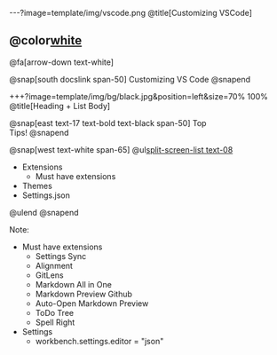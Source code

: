 ---?image=template/img/vscode.png
@title[Customizing VSCode]

## @color[white](Customizing<br>VSCode)

@fa[arrow-down text-white]

@snap[south docslink span-50]
Customizing VS Code
@snapend

+++?image=template/img/bg/black.jpg&position=left&size=70% 100%
@title[Heading + List Body]

@snap[east text-17 text-bold text-black span-50]
Top<br>Tips!
@snapend

@snap[west text-white span-65]
@ul[split-screen-list text-08](false)
- Extensions
  - Must have extensions
- Themes
- Settings.json

@ulend
@snapend

Note:
- Must have extensions
  - Settings Sync
  - Alignment
  - GitLens
  - Markdown All in One
  - Markdown Preview Github
  - Auto-Open Markdown Preview
  - ToDo Tree
  - Spell Right
- Settings
  - workbench.settings.editor = "json"

